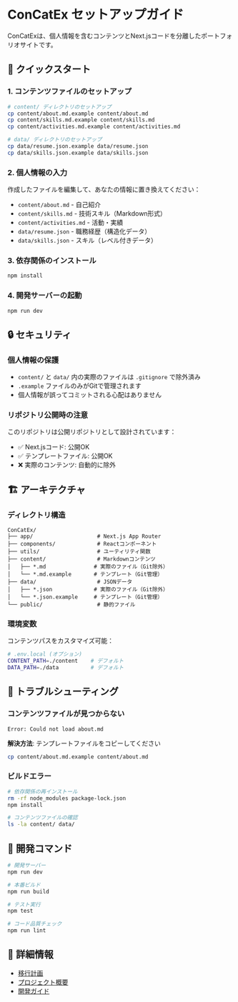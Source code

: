 # ConCatEx セットアップガイド

ConCatExは、個人情報を含むコンテンツとNext.jsコードを分離したポートフォリオサイトです。

## 🚀 クイックスタート

### 1. コンテンツファイルのセットアップ

```bash
# content/ ディレクトリのセットアップ
cp content/about.md.example content/about.md
cp content/skills.md.example content/skills.md
cp content/activities.md.example content/activities.md

# data/ ディレクトリのセットアップ
cp data/resume.json.example data/resume.json
cp data/skills.json.example data/skills.json
```

### 2. 個人情報の入力

作成したファイルを編集して、あなたの情報に置き換えてください：

- `content/about.md` - 自己紹介
- `content/skills.md` - 技術スキル（Markdown形式）
- `content/activities.md` - 活動・実績
- `data/resume.json` - 職務経歴（構造化データ）
- `data/skills.json` - スキル（レベル付きデータ）

### 3. 依存関係のインストール

```bash
npm install
```

### 4. 開発サーバーの起動

```bash
npm run dev
```

## 🔒 セキュリティ

### 個人情報の保護

- `content/` と `data/` 内の実際のファイルは `.gitignore` で除外済み
- `.example` ファイルのみがGitで管理されます
- 個人情報が誤ってコミットされる心配はありません

### リポジトリ公開時の注意

このリポジトリは公開リポジトリとして設計されています：

- ✅ Next.jsコード: 公開OK
- ✅ テンプレートファイル: 公開OK
- ❌ 実際のコンテンツ: 自動的に除外

## 🏗️ アーキテクチャ

### ディレクトリ構造

```
ConCatEx/
├── app/                    # Next.js App Router
├── components/             # Reactコンポーネント
├── utils/                  # ユーティリティ関数
├── content/                # Markdownコンテンツ
│   ├── *.md               # 実際のファイル（Git除外）
│   └── *.md.example       # テンプレート（Git管理）
├── data/                   # JSONデータ
│   ├── *.json             # 実際のファイル（Git除外）
│   └── *.json.example     # テンプレート（Git管理）
└── public/                 # 静的ファイル
```

### 環境変数

コンテンツパスをカスタマイズ可能：

```bash
# .env.local (オプション)
CONTENT_PATH=./content    # デフォルト
DATA_PATH=./data          # デフォルト
```

## 🚨 トラブルシューティング

### コンテンツファイルが見つからない

```
Error: Could not load about.md
```

**解決方法**: テンプレートファイルをコピーしてください
```bash
cp content/about.md.example content/about.md
```

### ビルドエラー

```bash
# 依存関係の再インストール
rm -rf node_modules package-lock.json
npm install

# コンテンツファイルの確認
ls -la content/ data/
```

## 📝 開発コマンド

```bash
# 開発サーバー
npm run dev

# 本番ビルド
npm run build

# テスト実行
npm test

# コード品質チェック
npm run lint
```

## 📖 詳細情報

- [移行計画](./docs/development/OBSIDIAN_MIGRATION_PLAN.md)
- [プロジェクト概要](./README.md)
- [開発ガイド](./PROJECT_STATUS.md)
